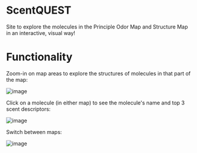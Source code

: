 # ScentQUEST
Site to explore the molecules in the Principle Odor Map and Structure Map in an interactive, visual way!

# Functionality
Zoom-in on map areas to explore the structures of molecules in that part of the map:

![image](https://github.com/ctaphal/scentQuest/assets/67525176/8a56148c-b1b5-40e5-bf5d-9ac990d05eac)

Click on a molecule (in either map) to see the molecule's name and top 3 scent descriptors:

![image](https://github.com/ctaphal/scentQuest/assets/67525176/dc5fd204-9f92-4a45-824e-8c01babfcf87)

Switch between maps: 

![image](https://github.com/ctaphal/scentQuest/assets/67525176/b012363e-f4a6-42be-8b0f-b698382e56b8)
